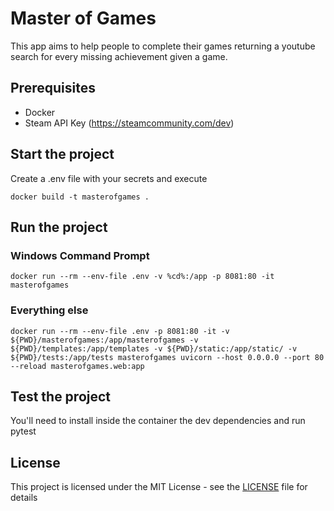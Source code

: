 # Master of Games
This app aims to help people to complete their games returning a youtube search for every missing achievement given a game.

## Prerequisites
* Docker
* Steam API Key (https://steamcommunity.com/dev)

## Start the project
Create a .env file with your secrets and execute

    docker build -t masterofgames .

## Run the project

### Windows Command Prompt

    docker run --rm --env-file .env -v %cd%:/app -p 8081:80 -it masterofgames

### Everything else

    docker run --rm --env-file .env -p 8081:80 -it -v ${PWD}/masterofgames:/app/masterofgames -v ${PWD}/templates:/app/templates -v ${PWD}/static:/app/static/ -v ${PWD}/tests:/app/tests masterofgames uvicorn --host 0.0.0.0 --port 80 --reload masterofgames.web:app 

## Test the project
You'll need to install inside the container the dev dependencies and run pytest

## License
This project is licensed under the MIT License - see the [LICENSE](LICENSE.md) file for details
